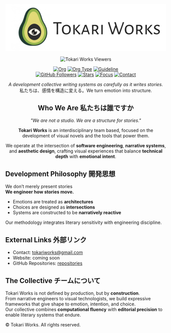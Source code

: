 <div align="center">

<img src="../assets/brandlogo.png" width="600" />

![Tokari Works Viewers](https://count.getloli.com/@torakiworks?name=torakiworks&theme=sketch-1&padding=7&offset=0&align=center&scale=0.7&pixelated=0&darkmode=auto)

[![Org](https://img.shields.io/badge/org-Tokari%20Works-black?style=flat-square)](https://github.com/tokariworks)
[![Org Type](https://img.shields.io/badge/type-collective-black?style=flat-square)](#)
[![Guideline](https://img.shields.io/badge/docs-guidelines-black?style=flat-square)](https://github.com/tokariworks/guidelines) \
[![GitHub Followers](https://img.shields.io/github/followers/tokariworks?style=flat-square&label=Followers)](https://github.com/tokariworks?tab=followers)
[![Stars](https://img.shields.io/github/stars/tokariworks?style=flat-square&label=Stars)](https://github.com/tokariworks?tab=stars)
[![Focus](https://img.shields.io/badge/focus-visual%20novels-blue?style=flat-square)](#)
[![Contact](https://img.shields.io/badge/contact-tokariworks@gmail.com-blue?style=flat-square)](mailto:tokariworks@gmail.com)
  
_A development collective writing systems as carefully as it writes stories._ \
私たちは、感情を構造に変える。We turn emotion into structure.

## Who We Are 私たちは誰ですか

_"We are not a studio. We are a structure for stories."_

**Tokari Works** is an interdisciplinary team based, focused on the development of visual novels and the tools that power them.

We operate at the intersection of **software engineering**, **narrative systems**, and **aesthetic design**, crafting visual experiences that balance **technical depth** with **emotional intent**.

</div>

## Development Philosophy 開発思想

We don’t merely present stories \
**We engineer how stories move.**

- Emotions are treated as **architectures**
- Choices are designed as **intersections**
- Systems are constructed to be **narratively reactive**

Our methodology integrates literary sensitivity with engineering discipline.

## External Links 外部リンク 
  
- Contact: tokariworks@gmail.com
- Website: coming soon  
- GitHub Repositories: [repositories](https://github.com/orgs/tokariworks/repositories)

## The Collective チームについて

Tokari Works is not defined by production, but by **construction**.  
From narrative engineers to visual technologists, we build expressive frameworks that give shape to emotion, intention, and choice.  
Our collective combines **computational fluency** with **editorial precision** to enable literary systems that endure.

© Tokari Works. All rights reserved.
